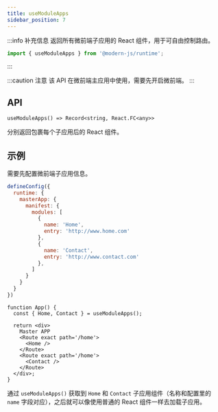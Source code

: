 ```yaml
---
title: useModuleApps
sidebar_position: 7
---
```


:::info 补充信息
返回所有微前端子应用的 React 组件，用于可自由控制路由。
```ts
import { useModuleApps } from '@modern-js/runtime';
```
:::

:::caution 注意
该 API 在微前端主应用中使用，需要先开启微前端。
:::

## API

`useModuleApps() => Record<string, React.FC<any>>`

分别返回包裹每个子应用后的 React 组件。

## 示例

需要先配置微前端子应用信息。

```js title=modern.config.js
defineConfig({
  runtime: {
    masterApp: {
      manifest: {
        modules: [
          {
            name: 'Home',
            entry: 'http://www.home.com'
          },
          {
            name: 'Contact',
            entry: 'http://www.contact.com'
          },
        ]
      }
    }
  }
})
```

```tsx title=App.tsx
function App() {
  const { Home, Contact } = useModuleApps();

  return <div>
    Master APP
    <Route exact path='/home'>
      <Home />
    </Route>
    <Route exact path='/home'>
      <Contact />
    </Route>
  </div>;
}
```

通过 `useModuleApps()` 获取到 `Home` 和 `Contact` 子应用组件（名称和配置里的 `name` 字段对应），之后就可以像使用普通的 React 组件一样去加载子应用。

